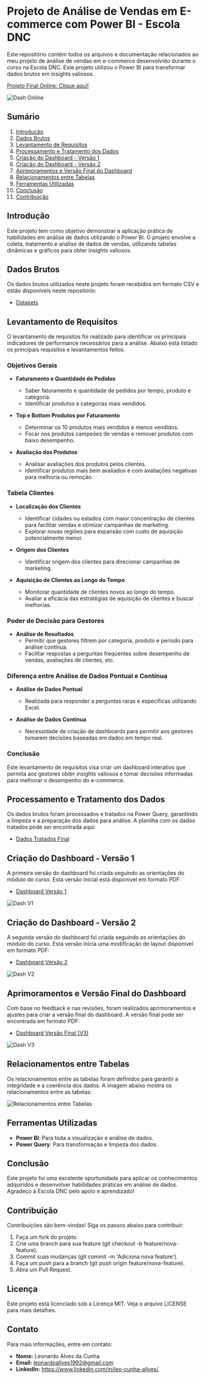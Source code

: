 # Projeto de Análise de Vendas em E-commerce com Power BI - Escola DNC

Este repositório contém todos os arquivos e documentação relacionados ao meu projeto de análise de vendas em e-commerce desenvolvido durante o curso na Escola DNC. Este projeto utilizou o Power BI para transformar dados brutos em insights valiosos.

<a href="https://app.powerbi.com/view?r=eyJrIjoiZTY0ZjlhMGQtMzQxNy00MmFjLWE3MmQtYmQ4OGRkNjE2MjVmIiwidCI6IjI2ZGY0NTFkLWUwMGQtNGJjMC04OGY5LTExMGFkZDVlZDc5OSJ9&pageName=5a6908baa7877b565312" target="_blank">Projeto Final Online: Clique aqui!</a>

![Dash Online](./assets/img/dash-web-final.png)

## Sumário
1. [Introdução](#introdução)
2. [Dados Brutos](#dados-brutos)
3. [Levantamento de Requisitos](#levantamento-de-requisitos)
4. [Processamento e Tratamento dos Dados](#processamento-e-tratamento-dos-dados)
5. [Criação do Dashboard - Versão 1](#criação-do-dashboard---versão-1)
6. [Criação do Dashboard - Versão 2](#criação-do-dashboard---versão-2)
7. [Aprimoramentos e Versão Final do Dashboard](#aprimoramentos-e-versão-final-do-dashboard)
8. [Relacionamentos entre Tabelas](#relacionamentos-entre-tabelas)
9. [Ferramentas Utilizadas](#ferramentas-utilizadas)
10. [Conclusão](#conclusão)
11. [Contribuição](#contribuição)

## Introdução
Este projeto tem como objetivo demonstrar a aplicação prática de habilidades em análise de dados utilizando o Power BI. O projeto envolve a coleta, tratamento e análise de dados de vendas, utilizando tabelas dinâmicas e gráficos para obter insights valiosos.

## Dados Brutos
Os dados brutos utilizados neste projeto foram recebidos em formato CSV e estão disponíveis neste repositório:
- [Datasets](./assets/dados-brutos/)

## Levantamento de Requisitos

O levantamento de requisitos foi realizado para identificar os principais indicadores de performance necessários para a análise. Abaixo está listado os principais requisitos e levantamentos feitos.

### Objetivos Gerais

- **Faturamento e Quantidade de Pedidos**
  - Saber faturamento e quantidade de pedidos por tempo, produto e categoria.
  - Identificar produtos e categorias mais vendidos.

- **Top e Bottom Produtos por Faturamento**
  - Determinar os 10 produtos mais vendidos e menos vendidos.
  - Focar nos produtos campeões de vendas e remover produtos com baixo desempenho.

- **Avaliação dos Produtos**
  - Analisar avaliações dos produtos pelos clientes.
  - Identificar produtos mais bem avaliados e com avaliações negativas para melhoria ou remoção.

### Tabela Clientes

- **Localização dos Clientes**
  - Identificar cidades ou estados com maior concentração de clientes para facilitar vendas e otimizar campanhas de marketing.
  - Explorar novas regiões para expansão com custo de aquisição potencialmente menor.

- **Origem dos Clientes**
  - Identificar origem dos clientes para direcionar campanhas de marketing.

- **Aquisição de Clientes ao Longo do Tempo**
  - Monitorar quantidade de clientes novos ao longo do tempo.
  - Avaliar a eficácia das estratégias de aquisição de clientes e buscar melhorias.

### Poder de Decisão para Gestores

- **Análise de Resultados**
  - Permitir que gestores filtrem por categoria, produto e período para análise contínua.
  - Facilitar respostas a perguntas frequentes sobre desempenho de vendas, avaliações de clientes, etc.

### Diferença entre Análise de Dados Pontual e Contínua

- **Análise de Dados Pontual**
  - Realizada para responder a perguntas raras e específicas utilizando Excel.
  
- **Análise de Dados Contínua**
  - Necessidade de criação de dashboards para permitir aos gestores tomarem decisões baseadas em dados em tempo real.

### Conclusão

Este levantamento de requisitos visa criar um dashboard interativo que permita aos gestores obter insights valiosos e tomar decisões informadas para melhorar o desempenho do e-commerce.

## Processamento e Tratamento dos Dados
Os dados brutos foram processados e tratados na Power Query, garantindo a limpeza e a preparação dos dados para análise. A planilha com os dados tratados pode ser encontrada aqui:
- [Dados Tratados Final](./assets/dados-tratados/Dados%20tratados%20final.xlsx)

## Criação do Dashboard - Versão 1
A primeira versão do dashboard foi criada seguindo as orientações do módulo do curso. Esta versão inicial está disponível em formato PDF:
- [Dashboard Versão 1](./assets/pdf/Dashboard%20de%20Vendas%20Final%20V1.pdf)

![Dash V1](./assets/img/dash%20V1.png)

## Criação do Dashboard - Versão 2
A segunda versão do dashboard foi criada seguindo as orientações do módulo do curso. Esta versão inicia uma modificação de layout disponível em formato PDF:
- [Dashboard Versão 2](./assets/pdf/Dash%20E-commerce%20Vendas%20Final%20V2.pdf)

![Dash V2](./assets/img/dash%20V2.png)

## Aprimoramentos e Versão Final do Dashboard
Com base no feedback e nas revisões, foram realizados aprimoramentos e ajustes para criar a versão final do dashboard. A versão final pode ser encontrada em formato PDF:
- [Dashboard Versão Final (V3)](./assets/pdf/Dash%20E-commerce%20Vendas%20Final%20V3.pdf)

![Dash V3](./assets/img/dash%20V3.png)

## Relacionamentos entre Tabelas
Os relacionamentos entre as tabelas foram definidos para garantir a integridade e a coerência dos dados. A imagem abaixo mostra os relacionamentos entre as tabelas:

![Relacionamentos entre Tabelas](./assets/img/relacionamento_bi.png)

## Ferramentas Utilizadas
- **Power BI**: Para toda a visualização e análise de dados.
- **Power Query**: Para transformação e limpeza dos dados.

## Conclusão
Este projeto foi uma excelente oportunidade para aplicar os conhecimentos adquiridos e desenvolver habilidades práticas em análise de dados. Agradeço à Escola DNC pelo apoio e aprendizado!

## Contribuição
Contribuições são bem-vindas! Siga os passos abaixo para contribuir:

1. Faça um fork do projeto.
2. Crie uma branch para sua feature (git checkout -b feature/nova-feature).
3. Commit suas mudanças (git commit -m 'Adiciona nova feature').
4. Faça um push para a branch (git push origin feature/nova-feature).
5. Abra um Pull Request.

## Licença
Este projeto está licenciado sob a Licença MIT. Veja o arquivo LICENSE para mais detalhes.

## Contato
Para mais informações, entre em contato:

- **Nome:** Leonardo Alves da Cunha
- **Email:** leonardoallves1992@gmail.com
- **LinkedIn:** https://www.linkedin.com/in/leo-cunha-allves/ 
